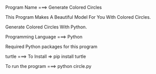 Program Name ===> Generate Colored Circles

This Program Makes A Beautiful Model For You With Colored Circles.

Generate Colored Circles With Python.

Programming Language ===> Python

Required Python packages for this program

turtle ===> To Install => pip install turtle

To run the program ===> python circle.py
